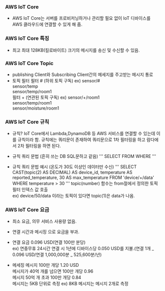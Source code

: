 ### AWS IoT Core

-   AWS IoT Core는 서버를 프로비저닝하거나 관리할 필요 없이 IoT 디바이스를 AWS 클라우드에 연결할 수 있게 해 줌.

### AWS IoT Core 특징

-   최고 최대 128KB(킬로바이트) 크기의 메시지를 송신 및 수신할 수 있음.

### AWS IoT Core Topic

-   publishing Client와 Subscribing Client간의 메세지를 주고받는 메시지 통로
-   토픽 필터
    필터 # (하위 토픽 구독)
    ex) sensor/#  
     sensor/temp  
     sensor/temp/room1  
    필터 + (연관된 토픽 구독)
    ex) sensor/+/room1  
     sensor/temp/room1  
     sensor/moisture/room1

### AWS IoT Core 규칙

-   규칙?
    IoT Core에서 Lambda,DynamoDB 등 AWS 서비스를 연결할 수 있는데 이를 규칙이라 함.
    규칙에는 쿼리문이 존재하여 쿼리문으로 1차 필터링을 하고 람다에서 2차 필터링을 하면 된다.

-   규칙 쿼리 문법 (흔히 쓰는 DB SQL문하고 같음)
    '''
    SELECT <Attribute> FROM <Topic Filter> WHERE <Condition>
    '''
-   규칙 쿼리 문법 예시 (온도가 30도 이상인 데이터만 수신)
    '''
    SELECT
    CAST(topic(2) AS DECIMAL) AS device_id,
    temperature AS reported_temperature,
    30 AS max_temperature
    FROM 'device/+/data' WHERE temperature > 30
    '''
    topic(number) 함수는 from절에서 정의한 토픽 필터 인덱스 값 호출  
    ex) device/50/data 이라는 토픽이 있다면 topic(1)은 data가 나옴.

### AWS IoT Core 요금

-   최소 요금, 의무 서비스 사용량 없음.
-   연결 시간과 메시징 으로 요금을 부과.
-   연결 요금
    0.096 USD(연결 100만 분당)  
     ex) 연중무휴 24시간 연결 시 1년에 디바이스당 0.050 USD를 지불.(연결 1개 _ 0.096 USD/연결 1,000,000분 _ 525,600분/년)

-   메세징
    메시지 100만 개당 1.20 USD  
    메시지가 40억 개를 넘으면 100만 개당 0.96  
    메시지 50억 개 초과 100만 개당 0.84  
    메시지는 5KB 단위로 측정 ex) 8KB 메시지는 메시지 2개로 측정

